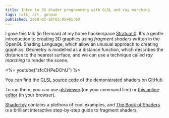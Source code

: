 ```yaml
---
title: Intro to 3D shader programming with GLSL and ray marching
tags: talk, art, german
published: 2018-02-18T03:05+01:00
---
```


I gave this talk (in German) at my home hackerspace [Stratum 0](https://stratum0.org). It's a gentle introduction to creating 3D graphics using *fragment shaders* written in the OpenGL Shading Language, which allow an unusual approach to creating graphics: Geometry is modelled as a distance function, which describes the distance to the nearest surface, and we can use a technique called *ray marching* to render the scene.

<%= youtube("zfcCHPeDOhU") %>

You can find the [GLSL source code](https://github.com/blinry/shader-workshop/) of the demonstrated shaders on GitHub.

To run them, you can use [glslviewer](https://github.com/patriciogonzalezvivo/glslViewer) (on your command line) or [this online editor](http://editor.thebookofshaders.com/) (in your browser).

[Shadertoy](https://www.shadertoy.com/) contains a plethora of cool examples, and [The Book of Shaders](https://thebookofshaders.com/) is a brilliant interactive step-by-step guide to fragment shaders.
